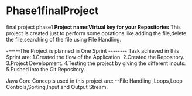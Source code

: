 # Phase1finalProject
final project phase1
**Project name:Virtual key for your Repositories**
This project is created just to perform some oprations like adding the file,delete the file,searching of the file using File Handling.

------The Project is planned in One Sprint --------
Task achieved in this Sprint are:
1.Created the flow of the Application.
2.Created the Repository.
3.Project Development.
4.Testing the project by giving the different inputs.
5.Pushed into the Git Repository.

Java Core Concepts used in this project are:
--File Handling ,Loops,Loop Controls,Sorting,Input and Output Stream.
